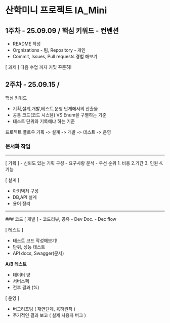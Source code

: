 # 산학미니 프로젝트 IA_Mini

## 1주차 - 25.09.09 / 핵심 키워드 - 컨벤션
- README 작성
- Orgnizations - 팀, Repository - 개인 
- Commit, Issues, Pull requests 경험 해보기

[ 과제 ]
다음 수업 까지 커밋 꾸준히!

### 

## 2주차 - 25.09.15 / 
핵심 키워드 
- 기획,설계,개발,테스트,운영 단계에서의 산출물
- 공통 코드(코드 시스템) VS Enum을 구별하는 기준
- 테스트 단위와 기록해냐 하는 기준

프로젝트 플로우
기획 -> 설계 -> 개발 -> 테스트 -> 운영


### 문서화 작업 
<hr/>
[ 기획 ]
- 신뢰도 있는 기획 구성
- 요구사랑 분석
- 우선 순위 1. 비용 2.기간 3. 인원 4. 기능

[ 설계 ]
- 아키텍처 구성
- DB,API 설계
- 용어 정리

<hr/>
### 코드
[ 개발 ] 
- 코드리뷰, 공유
- Dev Doc.
- Dec flow

[ 테스트 ] 
- 테스트 코드 작성해보기!
- 단위, 성능 테스트
- API docs, Swagger(문서)

<b>A/B 테스트</b>
- 데이터 양
- 서버스펙
- 전후 결과 (%)

[ 운영 ]
- 버그리프팅 ( 재연단계, 육하원칙 )
- 주기적인 결과 보고 ( 실제 사용자 버그 )
